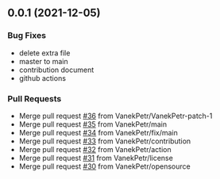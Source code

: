 
<a name="0.0.1"></a>
## 0.0.1 (2021-12-05)

### Bug Fixes

* delete extra file
* master to main
* contribution document
* github actions

### Pull Requests

* Merge pull request [#36](https://github.com/VanekPetr/investment-funnel/issues/36) from VanekPetr/VanekPetr-patch-1
* Merge pull request [#35](https://github.com/VanekPetr/investment-funnel/issues/35) from VanekPetr/main
* Merge pull request [#34](https://github.com/VanekPetr/investment-funnel/issues/34) from VanekPetr/fix/main
* Merge pull request [#33](https://github.com/VanekPetr/investment-funnel/issues/33) from VanekPetr/contribution
* Merge pull request [#32](https://github.com/VanekPetr/investment-funnel/issues/32) from VanekPetr/action
* Merge pull request [#31](https://github.com/VanekPetr/investment-funnel/issues/31) from VanekPetr/license
* Merge pull request [#30](https://github.com/VanekPetr/investment-funnel/issues/30) from VanekPetr/opensource


